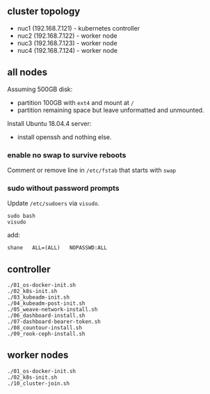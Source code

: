 

## cluster topology

* nuc1 (192.168.7.121) - kubernetes controller
* nuc2 (192.168.7.122) - worker node
* nuc3 (192.168.7.123) - worker node
* nuc4 (192.168.7.124) - worker node


## all nodes

Assuming 500GB disk: 
* partition 100GB with `ext4` and mount at `/`
* partition remaining space but leave unformatted and unmounted.

Install Ubuntu 18.04.4 server:
* install openssh and nothing else.

### enable no swap to survive reboots

Comment or remove line in `/etc/fstab` that starts with `swap`

### sudo without password prompts

Update `/etc/sudoers` via `visudo`.

```
sudo bash
visudo
```

add:
```
shane   ALL=(ALL)   NOPASSWD:ALL
```


## controller

```
./01_os-docker-init.sh
./02_k8s-init.sh
./03_kubeadm-init.sh
./04_kubeadm-post-init.sh
./05_weave-network-install.sh
./06_dashboard-install.sh
./07-dashboard-bearer-token.sh
./08_countour-install.sh
./09_rook-ceph-install.sh
```


## worker nodes

```
./01_os-docker-init.sh
./02_k8s-init.sh
./10_cluster-join.sh
```
